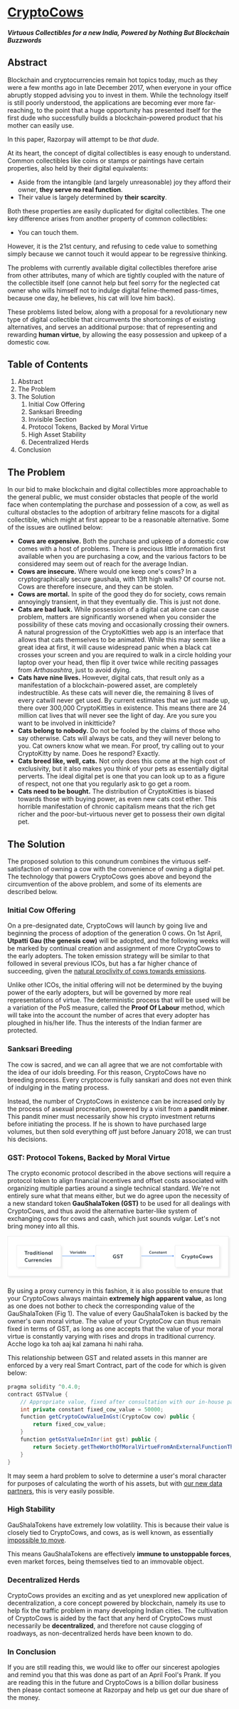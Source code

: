 # [CryptoCows](https://razorpay.com/cryptocows)

##### Virtuous Collectibles for a new India, Powered by Nothing But Blockchain Buzzwords

## Abstract

Blockchain and cryptocurrencies remain hot topics today, much as they were a few months ago in late December 2017, when everyone in your office abruptly stopped advising you to invest in them. While the technology itself is still poorly understood, the applications are becoming ever more far-reaching, to the point that a huge opportunity has presented itself for the first dude who successfully builds a blockchain-powered product that his mother can easily use.

In this paper, Razorpay will attempt to be _that dude_.

At its heart, the concept of digital collectibles is easy enough to understand. Common collectibles like coins or stamps or paintings have certain properties, also held by their digital equivalents:



*   Aside from the intangible (and largely unreasonable) joy they afford their owner, **they serve no real function**.
*   Their value is largely determined by **their scarcity**.

Both these properties are easily duplicated for digital collectibles. The one key difference arises from another property of common collectibles:



*   You can touch them.

However, it is the 21st century, and refusing to cede value to something simply because we cannot touch it would appear to be regressive thinking.

The problems with currently available digital collectibles therefore arise from other attributes, many of which are tightly coupled with the nature of the collectible itself (one cannot help but feel sorry for the neglected cat owner who wills himself not to indulge digital feline-themed pass-times, because one day, he believes, his cat will love him back).

These problems listed below, along with a proposal for a revolutionary new type of digital collectible that circumvents the shortcomings of existing alternatives, and serves an additional purpose: that of representing and rewarding **human virtue**, by allowing the easy possession and upkeep of a domestic cow.


## Table of Contents



1.  Abstract
1.  The Problem
1.  The Solution
    1.  Initial Cow Offering
    1.  Sanksari Breeding
    1.  Invisible Section
    1.  Protocol Tokens, Backed by Moral Virtue
    1.  High Asset Stability
    1.  Decentralized Herds
1. Conclusion


## The Problem

In our bid to make blockchain and digital collectibles more approachable to the general public, we must consider obstacles that people of the world face when contemplating the purchase and possession of a cow, as well as cultural obstacles to the adoption of arbitrary feline mascots for a digital collectible, which might at first appear to be a reasonable alternative. Some of the issues are outlined below:



*  **Cows are expensive.** Both the purchase and upkeep of a domestic cow comes with a host of problems. There is precious little information first available when you are purchasing a cow, and the various factors to be considered may seem out of reach for the average Indian.
*  **Cows are insecure.** Where would one keep one's cows? In a cryptographically secure gaushala, with 13ft high walls? Of course not. Cows are therefore insecure, and they can be stolen.
*  **Cows are mortal.** In spite of the good they do for society, cows remain annoyingly transient, in that they eventually die. This is just not done.
*  **Cats are bad luck.**  While possession of a digital cat alone can cause problem, matters are significantly worsened when you consider the possibility of these cats moving and occasionally crossing their owners. A natural progression of the CryptoKitties web app is an interface that allows that cats themselves to be animated. While this may seem like a great idea at first, it will cause widespread panic when a black cat crosses your screen and you are required to walk in a circle holding your laptop over your head, then flip it over twice while reciting passages from _Arthasashtra_, just to avoid dying.
*  **Cats have nine lives.** However, digital cats, that result only as a manifestation of a blockchain-powered asset, are completely indestructible. As these cats will never die, the remaining 8 lives of every catwill never get used. By current estimates that we just made up, there over 300,000 CryptoKitties in existence. This means there are 24 million cat lives that will never see the light of day. Are you sure you want to be involved in inkitticide?
*  **Cats belong to nobody.** Do not be fooled by the claims of those who say otherwise. Cats will always be cats, and they will never belong to you. Cat owners know what we mean. For proof, try calling out to your CryptoKitty by name. Does he respond? Exactly.
*  **Cats breed like, well, cats.** Not only does this come at the high cost of exclusivity, but it also makes you think of your pets as essentially digital perverts. The ideal digital pet is one that you can look up to as a figure of respect, not one that you regularly ask to go get a room.
*  **Cats need to be bought.** The distribution of CryptoKitties is biased towards those with buying power, as even new cats cost ether. This horrible manifestation of chronic capitalism means that the rich get richer and the poor-but-virtuous never get to possess their own digital pet.


## The Solution

The proposed solution to this conundrum combines the virtuous self-satisfaction of owning a cow with the convenience of owning a digital pet. The technology that powers CryptoCows goes above and beyond the circumvention of the above problem, and some of its elements are described below.


### Initial Cow Offering

On a pre-designated date, CryptoCows will launch by going live and beginning the process of adoption of the generation 0 cows. On 1st April, **Utpatti Gau (the genesis cow)** will be adopted, and the following weeks will be marked by continual creation and assignment of more CryptoCows to the early adopters. The token emission strategy will be similar to that followed in several previous ICOs, but has a far higher chance of succeeding, given the [natural proclivity of cows towards emissions](https://www.forbes.com/sites/samlemonick/2017/09/29/scientists-underestimated-how-bad-cow-farts-are/#c97912478a90).

Unlike other ICOs, the initial offering will not be determined by the buying power of the early adopters, but will be governed by more real representations of virtue. The deterministic process that will be used will be a variation of the PoS measure, called the **Proof Of Labour** method, which will take into the account the number of acres that every adopter has ploughed in his/her life. Thus the interests of the Indian farmer are protected.


### Sanksari Breeding

The cow is sacred, and we can all agree that we are not comfortable with the idea of our idols breeding. For this reason, CryptoCows have no breeding process. Every cryptocow is fully sanskari and does not even think of indulging in the mating process.

Instead, the number of CryptoCows in existence can be increased only by the process of asexual procreation, powered by a visit from a **pandit miner**. This pandit miner must necessarily show his crypto investment returns before initiating the process. If he is shown to have purchased large volumes, but then sold everything off just before January 2018, we can trust his decisions.


### GST: Protocol Tokens, Backed by Moral Virtue

The crypto economic protocol described in the above sections will require a protocol token to align financial incentives and offset costs associated with organizing multiple parties around a single technical standard. We're not entirely sure what that means either, but we do agree upon the necessity of a new standard token **GauShalaToken (GST)** to be used for all dealings with CryptoCows, and thus avoid the alternative barter-like system of exchanging cows for cows and cash, which just sounds vulgar. Let's not bring money into all this.

![GST Relationships](gst.png?raw=true "GST Relationships")

By using a proxy currency in this fashion, it is also possible to ensure that your CryptoCows always maintain **extremely high apparent value**, as long as one does not bother to check the corresponding value of the GauShalaToken (Fig 1). The value of every GauShalaToken is backed by the owner's own moral virtue. The value of your CryptoCow can thus remain fixed in terms of GST, as long as one accepts that the value of your moral virtue is constantly varying with rises and drops in traditional currency. Acche logo ka toh aaj kal zamana hi nahi raha.

This relationship between GST and related assets in this manner are enforced by a very real Smart Contract, part of the code for which is given below:


```java
pragma solidity ^0.4.0;
contract GSTValue {
    // Appropriate value, fixed after consultation with our in-house pandit from ShubhCron
    int private constant fixed_cow_value = 50000;
    function getCryptoCowValueInGst(CryptoCow cow) public {
        return fixed_cow_value;
    }
    function getGstValueInInr(int gst) public {
        return Society.getTheWorthOfMoralVirtueFromAnExternalFunctionThatTotallyWorks()*gst;
    }
}
```


It may seem a hard problem to solve to determine a user's moral character for purposes of calculating the worth of his assets, but with [our new data partners](https://cambridgeanalytica.org/), this is very easily possible. 


### High Stability

GauShalaTokens have extremely low volatility. This is because their value is closely tied to CryptoCows, and cows, as is well known, as essentially [impossible to move](https://youtu.be/VIg2qlngU18?t=1m14s).

This means GauShalaTokens are effectively **immune to unstoppable forces**, even market forces, being themselves tied to an immovable object.


### Decentralized Herds

CryptoCows provides an exciting and as yet unexplored new application of decentralization, a core concept powered by blockchain, namely its use to help fix the traffic problem in many developing Indian cities. The cultivation of CryptoCows is aided by the fact that any herd of CryptoCows must necessarily be **decentralized**, and therefore not cause clogging of roadways, as non-decentralized herds have been known to do.


### In Conclusion

If you are still reading this, we would like to offer our sincerest apologies and remind you that this was done as part of an April Fool's Prank. If you are reading this in the future and CryptoCows is a billion dollar business then please contact someone at Razorpay and help us get our due share of the money.

